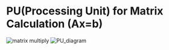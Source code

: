 # PU(Processing Unit) for Matrix Calculation (Ax=b)
![matrix multiply](https://github.com/youngyang00/Mini_Projects/assets/172355193/3bab9a5a-348a-49e5-b37b-bd3c541cfe3b)
![PU_diagram](https://github.com/youngyang00/Mini_Projects/assets/172355193/87a75fde-6933-4412-97ac-4d9fe28d58d5)
